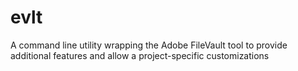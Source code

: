 evlt
====

A command line utility wrapping the Adobe FileVault tool to provide additional features and allow a project-specific customizations